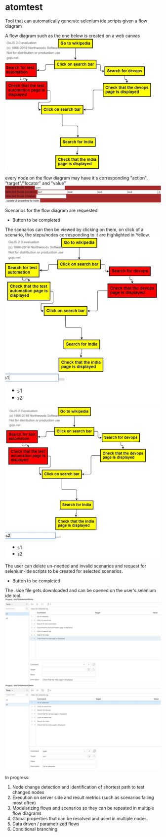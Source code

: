 # atomtest

Tool that can automatically generate selenium ide scripts given a flow diagram

A flow diagram such as the one below is created on a web canvas
![alt text](https://github.com/dineshgaglani/atomtest/blob/master/DocumentationImages/graph.JPG)

every node on the flow diagram may have it's corresponding "action", "target"/"locator" and "value"
![alt text](https://github.com/dineshgaglani/atomtest/blob/master/DocumentationImages/NodeProperties.JPG)


Scenarios for the flow diagram are requested
- Button to be completed

The scenarios can then be viewed by clicking on them, on click of a scenario, the steps/nodes corresponding to it are highlighted in Yellow.
![alt text](https://github.com/dineshgaglani/atomtest/blob/master/DocumentationImages/S1Scenario.JPG)
![alt text](https://github.com/dineshgaglani/atomtest/blob/master/DocumentationImages/S2Scenario.JPG)

The user can delete un-needed and invalid scenarios and request for selenium-ide scripts to be created for selected scenarios.
- Button to be completed

The .side file gets downloaded and can be opened on the user's selenium ide tool.
![alt text](https://github.com/dineshgaglani/atomtest/blob/master/DocumentationImages/S1Side.JPG)
![alt text](https://github.com/dineshgaglani/atomtest/blob/master/DocumentationImages/S2Side.JPG)


In progress:
1. Node change detection and identification of shortest path to test changed nodes
2. Execution on server side and result metrics (such as scenarios failing most often)
3. Modularizing flows and scenarios so they can be repeated in multiple flow diagrams
4. Global properties that can be resolved and used in multiple nodes.
5. Data driven / parametrized flows
6. Conditional branching

